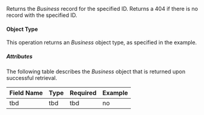 Returns the *Business* record for the specified ID. Returns a 404 if there is no record with the specified ID.

#### Object Type ####

This operation returns an *Business* object type, as specified in the example.

##### Attributes #####

The following table describes the *Business* object that is returned upon successful retrieval.

Field Name | Type | Required | Example
--- | --- | --- | ---
tbd | tbd | tbd | no | "tbd"

